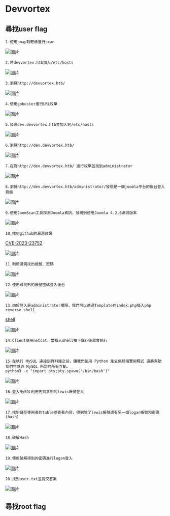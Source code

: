 Devvortex 
===
尋找user flag
---
    1.使用nmap對靶機進行scan
    
![圖片](https://github.com/favorite986141/jamescao/assets/125249893/38f3f73d-6a71-4df4-a9ea-7157bd29316c)

    2.將devvortex.htb加入/etc/hosts
    
![圖片](https://github.com/favorite986141/jamescao/assets/125249893/85796978-52fa-40a1-a664-553e6e6db79e)

    3.瀏覽http://devvortex.htb/

![圖片](https://github.com/favorite986141/jamescao/assets/125249893/c3dbd0b5-2141-4e37-8272-20c5e5f28171)

    4.使用gobuster進行URL枚舉

![圖片](https://github.com/favorite986141/jamescao/assets/125249893/fb578784-1abe-4a12-a4ee-4a4de249460c)

    5.發現dev.devvortex.htb並加入到/etc/hosts

![圖片](https://github.com/favorite986141/jamescao/assets/125249893/c9c5ad0d-8f5e-4723-9800-71dcdfb35dbb)

    6.瀏覽http://dev.devvortex.htb/

![圖片](https://github.com/favorite986141/jamescao/assets/125249893/24e738e5-ba3f-412c-97cc-3b62e8e3233e)

    7.在對http://dev.devvortex.htb/ 進行枚舉並找到administrator
    
![圖片](https://github.com/favorite986141/jamescao/assets/125249893/6e892541-17c1-49ac-b5b2-4a9dec27ad8c)

    8.瀏覽http://dev.devvortex.htb/administrator/發現是一個joomla平台的後台登入頁面

![圖片](https://github.com/favorite986141/jamescao/assets/125249893/d8243b32-6398-4f44-8b9c-886ccb5b5e2e)

    9.使用JoomScan工具探測Joomla資訊，發現到使用Joomla 4.2.6漏洞版本

![圖片](https://github.com/favorite986141/jamescao/assets/125249893/8a7a4a19-713b-4860-9d96-d0a95e17e252)

    10.找到github的漏洞資訊
[CVE-2023-23752](https://github.com/Acceis/exploit-CVE-2023-23752/tree/master)

![圖片](https://github.com/favorite986141/jamescao/assets/125249893/c319b22c-8b56-417c-b055-86f8f5692016)
    
    11.利用漏洞找出帳號、密碼

![圖片](https://github.com/favorite986141/jamescao/assets/125249893/0b041e8d-ed12-4648-8498-ad6957dc0e68)

    12.使用尋找到的帳號密碼登入後台
    
![圖片](https://github.com/favorite986141/jamescao/assets/125249893/0f4c3873-b878-47e6-99c8-87b102ae58e8)

    13.由於登入是administrator權限，我們可以透過Template在index.php插入php reverse shell
  [shell](https://gist.github.com/rshipp/eee36684db07d234c1cc)  

![圖片](https://github.com/favorite986141/jamescao/assets/125249893/90022bab-027b-4af8-9b1a-d5e633337c49)

    14.Client使用netcat，當插入shell按下儲存後就會執行

![圖片](https://github.com/favorite986141/jamescao/assets/125249893/a6b70d3c-3b17-4c9a-884f-f871244d8975)

    15.在執行 MySQL 連接到資料庫之前，讓我們使用 Python 產生偽終端實用程式 這將幫助我們完成與 MySQL 所需的所有互動。
    python3 -c "import pty;pty.spawn('/bin/bash')"

![圖片](https://github.com/favorite986141/jamescao/assets/125249893/bc05e83f-b3b3-439f-84a1-93c767abcc8b)

    16.登入MySQL利用先前拿到的lewis帳號登入

![圖片](https://github.com/favorite986141/jamescao/assets/125249893/ab01f48e-6394-45ad-a1fb-126ee342047e)

    17.找到儲存使用者的table並查看內容，得到除了lewis帳號還有另一個logan帳號和密碼(hash)

![圖片](https://github.com/favorite986141/jamescao/assets/125249893/1ee66bfb-4812-4585-85f0-ec8c002db38e)

    18.破解Hash

![圖片](https://github.com/favorite986141/jamescao/assets/125249893/3cd158d2-986f-4d26-8ce6-307d065b4c78)

    19.使用破解得到的密碼進行logan登入

![圖片](https://github.com/favorite986141/jamescao/assets/125249893/0695e49a-b5f3-4763-869f-1779796d6a56)

    20.找到user.txt並提交答案

![圖片](https://github.com/favorite986141/jamescao/assets/125249893/66c10491-de34-4b10-ae98-d6f834e9a49e)

尋找root flag
---


